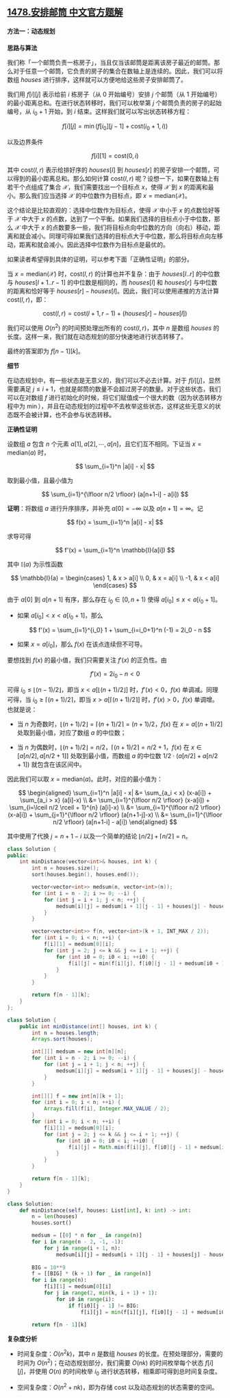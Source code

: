 ## [1478.安排邮筒 中文官方题解](https://leetcode.cn/problems/allocate-mailboxes/solutions/100000/an-pai-you-tong-by-leetcode-solution-t4oz)

#### 方法一：动态规划

**思路与算法**

我们称「一个邮筒负责一栋房子」，当且仅当该邮筒是距离该房子最近的邮筒。那么对于任意一个邮筒，它负责的房子的集合在数轴上是连续的。因此，我们可以将数组 $\textit{houses}$ 进行排序，这样就可以方便地给这些房子安排邮筒了。

我们用 $f[i][j]$ 表示给前 $i$ 栋房子（从 $0$ 开始编号）安排 $j$ 个邮筒（从 $1$ 开始编号）的最小距离总和。在进行状态转移时，我们可以枚举第 $j$ 个邮筒负责的房子的起始编号，从 $i_0+1$ 开始，到 $i$ 结束。这样我们就可以写出状态转移方程：

$$
f[i][j] = \min(f[i_0][j-1] + \mathrm{cost}(i_0+1, i))
$$

以及边界条件

$$
f[i][1] = \mathrm{cost}(0, i)
$$

其中 $\mathrm{cost}(l, r)$ 表示给排好序的 $\textit{houses}[l]$ 到 $\textit{houses}[r]$ 的房子安排一个邮筒，可以得到的最小距离总和。那么如何计算 $\mathrm{cost}(l, r)$ 呢？设想一下，如果在数轴上有若干个点组成了集合 $\mathcal{X}$，我们需要找出一个目标点 $x$，使得 $\mathcal{X}$ 到 $x$ 的距离和最小。那么我们应当选择 $\mathcal{X}$ 的中位数作为目标点，即 $x = \mathrm{median}(\mathcal{X})$。

这个结论是比较直观的：选择中位数作为目标点，使得 $\mathcal{X}$ 中小于 $x$ 的点数恰好等于 $\mathcal{X}$ 中大于 $x$ 的点数，达到了一个平衡。如果我们选择的目标点小于中位数，那么 $\mathcal{X}$ 中大于 $x$ 的点数要多一些，我们将目标点向中位数的方向（向右）移动，距离和就会减小。同理可得如果我们选择的目标点大于中位数，那么将目标点向左移动，距离和就会减小。因此选择中位数作为目标点是最优的。

如果读者希望得到具体的证明，可以参考下面「正确性证明」的部分。

当 $x = \mathrm{median}(\mathcal{X})$ 时，$\mathrm{cost}(l, r)$ 的计算也并不复杂：由于 $\textit{houses}[l .. r]$ 的中位数与 $\textit{houses}[l+1 .. r-1]$ 的中位数是相同的，而 $\textit{houses}[l]$ 和 $\textit{houses}[r]$ 与中位数的距离和恰好等于 $\textit{houses}[r] - \textit{houses}[l]$。因此，我们可以使用递推的方法计算 $\mathrm{cost}(l, r)$，即：

$$
\mathrm{cost}(l, r) = \mathrm{cost}(l+1, r-1) + (\textit{houses}[r] - \textit{houses}[l])
$$

我们可以使用 $O(n^2)$ 的时间预处理出所有的 $\mathrm{cost}(l, r)$，其中 $n$ 是数组 $\textit{houses}$ 的长度。这样一来，我们就在动态规划的部分快速地进行状态转移了。

最终的答案即为 $f[n-1][k]$。

**细节**

在动态规划中，有一些状态是无意义的，我们可以不必去计算。对于 $f[i][j]$，显然需要满足 $j \leq i+1$，也就是邮筒的数量不会超过房子的数量。对于这些状态，我们可以在对数组 $f$ 进行初始化的时候，将它们赋值成一个很大的数（因为状态转移方程中为 $\min$），并且在动态规划的过程中不去枚举这些状态，这样这些无意义的状态既不会被计算，也不会参与状态转移。

**正确性证明**

设数组 $a$ 包含 $n$ 个元素 $a[1], a[2], \cdots, a[n]$，且它们互不相同。下证当 $x = \mathrm{median}(a)$ 时，

$$
\sum_{i=1}^n |a[i] - x|
$$

取到最小值，且最小值为

$$
\sum_{i=1}^{\lfloor n/2 \rfloor} (a[n+1-i] - a[i])
$$

**证明**：将数组 $a$ 进行升序排序，并补充 $a[0] = -\infty$ 以及 $a[n+1] = \infty$。记

$$
f(x) = \sum_{i=1}^n |a[i] - x|
$$

求导可得

$$
f'(x) = \sum_{i=1}^n \mathbb{I}(a[i])
$$

其中 $\mathbb{I}(a)$ 为示性函数

$$
\mathbb{I}(a) = \begin{cases}
1, & x > a[i] \\
0, & x = a[i] \\
-1, & x < a[i]
\end{cases}
$$

由于 $a[0]$ 到 $a[n+1]$ 有序，那么存在 $i_0 \in [0, n+1)$ 使得 $a[i_0] \leq x < a[i_0+1]$。

- 如果 $a[i_0] < x < a[i_0+1]$，那么

    $$
    f'(x) = \sum_{i=1}^{i_0} 1 + \sum_{i=i_0+1}^n (-1) = 2i_0 - n
    $$

- 如果 $x = a[i_0]$，那么 $f(x)$ 在该点连续但不可导。

要想找到 $f(x)$ 的最小值，我们只需要关注 $f'(x)$ 的正负性。由

$$
f'(x) = 2i_0 - n < 0
$$

可得 $i_0 \leq \lfloor (n-1)/2 \rfloor$，即当 $x < a[\lfloor (n+1)/2 \rfloor]$ 时，$f'(x) < 0$，$f(x)$ 单调减。同理可得，当 $i_0 \geq \lceil (n+1)/2 \rceil$，即当 $x > a[\lceil (n+1)/2 \rceil]$ 时，$f'(x) > 0$，$f(x)$ 单调增。也就是说：

- 当 $n$ 为奇数时，$\lfloor (n+1)/2 \rfloor = \lceil (n+1)/2 \rceil = (n+1)/2$，$f(x)$ 在 $x = a[(n+1)/2]$ 处取到最小值，对应了数组 $a$ 的中位数；

- 当 $n$ 为偶数时，$\lfloor (n+1)/2 \rfloor = n/2$，$\lceil (n+1)/2 \rceil = n/2+1$，$f(x)$ 在 $x \in [a[n/2], a[n/2+1]]$ 处取到最小值，而数组 $a$ 的中位数 $1/2 \cdot (a[n/2] + a[n/2+1])$ 就包含在该区间中。

因此我们可以取 $x = \mathrm{median}(a)$。此时，对应的最小值为：

$$
\begin{aligned}
\sum_{i=1}^n |a[i] - x| &= \sum_{a_i < x} (x-a[i]) + \sum_{a_i > x} (a[i]-x) \\
&= \sum_{i=1}^{\lfloor n/2 \rfloor} (x-a[i]) + \sum_{i=\lceil n/2 \rceil + 1}^{n} (a[i]-x) \\
&= \sum_{i=1}^{\lfloor n/2 \rfloor} (x-a[i]) + \sum_{j=1}^{\lfloor n/2 \rfloor} (a[n+1-j]-x) \\
&= \sum_{i=1}^{\lfloor n/2 \rfloor} (a[n+1-i] - a[i])
\end{aligned}
$$

其中使用了代换 $j=n+1-i$ 以及一个简单的结论 $\lfloor n/2 \rfloor + \lceil n/2 \rceil = n$。

```C++ [sol1-C++]
class Solution {
public:
    int minDistance(vector<int>& houses, int k) {
        int n = houses.size();
        sort(houses.begin(), houses.end());

        vector<vector<int>> medsum(n, vector<int>(n));
        for (int i = n - 2; i >= 0; --i) {
            for (int j = i + 1; j < n; ++j) {
                medsum[i][j] = medsum[i + 1][j - 1] + houses[j] - houses[i];
            }
        }

        vector<vector<int>> f(n, vector<int>(k + 1, INT_MAX / 2));
        for (int i = 0; i < n; ++i) {
            f[i][1] = medsum[0][i];
            for (int j = 2; j <= k && j <= i + 1; ++j) {
                for (int i0 = 0; i0 < i; ++i0) {
                    f[i][j] = min(f[i][j], f[i0][j - 1] + medsum[i0 + 1][i]);
                }
            }
        }

        return f[n - 1][k];
    }
};
```

```Java [sol1-Java]
class Solution {
    public int minDistance(int[] houses, int k) {
        int n = houses.length;
        Arrays.sort(houses);

        int[][] medsum = new int[n][n];
        for (int i = n - 2; i >= 0; --i) {
            for (int j = i + 1; j < n; ++j) {
                medsum[i][j] = medsum[i + 1][j - 1] + houses[j] - houses[i];
            }
        }

        int[][] f = new int[n][k + 1];
        for (int i = 0; i < n; ++i) {
            Arrays.fill(f[i], Integer.MAX_VALUE / 2);
        }
        for (int i = 0; i < n; ++i) {
            f[i][1] = medsum[0][i];
            for (int j = 2; j <= k && j <= i + 1; ++j) {
                for (int i0 = 0; i0 < i; ++i0) {
                    f[i][j] = Math.min(f[i][j], f[i0][j - 1] + medsum[i0 + 1][i]);
                }
            }
        }

        return f[n - 1][k];
    }
}
```

```Python [sol1-Python3]
class Solution:
    def minDistance(self, houses: List[int], k: int) -> int:
        n = len(houses)
        houses.sort()

        medsum = [[0] * n for _ in range(n)]
        for i in range(n - 2, -1, -1):
            for j in range(i + 1, n):
                medsum[i][j] = medsum[i + 1][j - 1] + houses[j] - houses[i]
        
        BIG = 10**9
        f = [[BIG] * (k + 1) for _ in range(n)]
        for i in range(n):
            f[i][1] = medsum[0][i]
            for j in range(2, min(k, i + 1) + 1):
                for i0 in range(i):
                    if f[i0][j - 1] != BIG:
                        f[i][j] = min(f[i][j], f[i0][j - 1] + medsum[i0 + 1][i])
        
        return f[n - 1][k]
```

**复杂度分析**

- 时间复杂度：$O(n^2k)$，其中 $n$ 是数组 $\textit{houses}$ 的长度。在预处理部分，需要的时间为 $O(n^2)$；在动态规划部分，我们需要 $O(nk)$ 的时间枚举每个状态 $f[i][j]$，并使用 $O(n)$ 的时间枚举 $i_0$ 进行状态转移，相乘即可得到总时间复杂度。

- 空间复杂度：$O(n^2 + nk)$，即为存储 $\mathrm{cost}$ 以及动态规划的状态需要的空间。